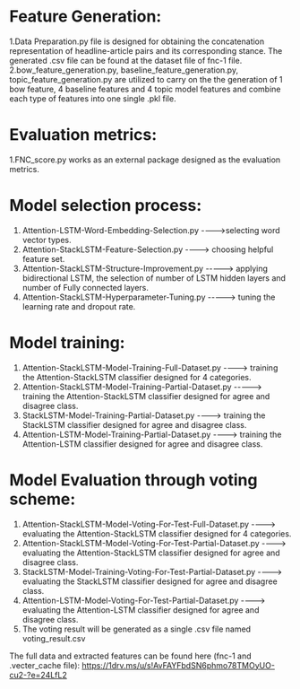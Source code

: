 # Feature Generation:
1.Data Preparation.py file is designed for obtaining the concatenation representation of headline-article pairs and its corresponding stance. The generated .csv file can be found at the dataset  file of fnc-1 file. 
2.bow_feature_generation.py, baseline_feature_generation.py, topic_feature_generation.py are utilized to carry on the the generation of 1 bow feature,
  4 baseline features and 4 topic model features and combine each type of features into one single .pkl file.

# Evaluation metrics:
1.FNC_score.py works as an external package designed as the evaluation metrics.

# Model selection process: 
1. Attention-LSTM-Word-Embedding-Selection.py ---->selecting word vector types. 
2. Attention-StackLSTM-Feature-Selection.py ----> choosing helpful feature set. 
3. Attention-StackLSTM-Structure-Improvement.py -----> applying bidirectional LSTM, the selection of number of LSTM hidden layers and number 
of Fully connected layers. 
4. Attention-StackLSTM-Hyperparameter-Tuning.py -----> tuning the learning rate and dropout rate.

# Model training: 
1. Attention-StackLSTM-Model-Training-Full-Dataset.py ----> training the Attention-StackLSTM classifier designed for 4 categories.
2. Attention-StackLSTM-Model-Training-Partial-Dataset.py -----> training the Attention-StackLSTM classifier designed for agree and disagree class.  
3. StackLSTM-Model-Training-Partial-Dataset.py ----> training the StackLSTM classifier designed for agree and disagree class.
4. Attention-LSTM-Model-Training-Partial-Dataset.py ----> training the Attention-LSTM classifier designed for agree and disagree class.

# Model Evaluation through voting scheme: 
1. Attention-StackLSTM-Model-Voting-For-Test-Full-Dataset.py ----> evaluating the Attention-StackLSTM classifier designed for 4 categories.
2. Attention-StackLSTM-Model-Voting-For-Test-Partial-Dataset.py ----> evaluating the Attention-StackLSTM classifier designed for agree and disagree class.  
3. StackLSTM-Model-Training-Voting-For-Test-Partial-Dataset.py ----> evaluating the StackLSTM classifier designed for agree and disagree class.
4. Attention-LSTM-Model-Voting-For-Test-Partial-Dataset.py ----> evaluating the Attention-LSTM classifier designed for agree and disagree class.
5. The voting result will be generated as a single .csv file named voting_result.csv


The full data and extracted features can be found here (fnc-1 and .vecter_cache file): https://1drv.ms/u/s!AvFAYFbdSN6phmo78TMOyUO-cu2-?e=24LfL2
